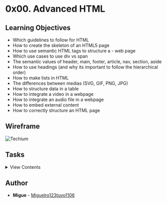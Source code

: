 # 0x00. Advanced HTML

## Learning Objectives

- Which guidelines to follow for HTML
- How to create the skeleton of an HTML5 page
- How to use semantic HTML tags to structure a - web page
- Which use cases to use div vs span
- The semantic values of header, main, footer, article, nav, section, aside
- How to use headings (and why its important to follow the hierarchical order)
- How to make lists in HTML
- The differences between medias (SVG, GIF, PNG, JPG)
- How to structure data in a table
- How to integrate a video in a webpage
- How to integrate an audio file in a webpage
- How to embed external content
- How to correctly structure an HTML page

## Wireframe

![Techium](techium_wireframe.png "Techium")

## Tasks

<details>
<summary>View Contents</summary>

### [0. Create your first webpage](./0-index.html)

### [1. Structure your webpage](./1-index.html)

### [2. The head - meta charset, viewport, title, description, favicons](./2-index.html)

### [3. Simple header, main, footer](./3-index.html)

### [4. Aside](./article.html)

### [5. Section](./5-index.html)

### [6. Work, News, Testimonial articles](./6-index.html)

### [7. Navigation](./7-index.html)

### [8. Level 1 headings](./8-index.html)

### [9. Level 2 headings](./9-index.html)

### [10. Level 3 headings](./10-index.html)

### [11. styleguide](./11-styleguide.html)

### [12. Paragraphs](./12-index.html)

### [13. styleguide paragraphs](./13-styleguide.html)

### [14. Span](./14-index.html)

### [15. Div](./15-index.html)

### [16. Structure your sections](./16-index.html)

### [17. Comments](./17-index.html)

### [18. link your logo](./18-index.html)

### [19. Create new pages](./about.html)

### [20. Add links](./21-index.html)

### [21. Add social media links](./21-index.html)

### [22. "Button" links](./22-index.html)

### [23. Services, Works, Blog links](./23-index.html)

### [24. List the links](./14-index.html)

### [25. Secondary navigation menu](./25-index.html)

### [26. Examples of lists for the styleguide](./26-index.html)

### [27. Separate content](./27-index.html)

### [28. Horizontal rule example](./28-styleguide.html)

### [29. Client quotes](./29-index.html)

### [30. Examples of quotes](./30-styleguide.html)

### [31. Address and blog authors](./31-index.html)

### [32. Typography section - using the correct tags](./32-styleguide.html)

### [33. Table](./33-styleguide.html)

### [34. Details](./34-styleguide.html)

### [35. Replace text logo with image logo](./35-index.html)

### [36. Replace text logo with image logo](./36-index.html)

### [37. Social icons](./index.html)

### [38. Add a video player in the styleguide](./38-styleguide.html)

### [39. Add an audio player in the styleguide](./39-styleguide.html)

### [40. Add a iframe example in the styleguide](./styleguide.html)

</details>

## Author

- **Migue** - [Miguelro123tuvo1106](https://github.com/Miguelro123)